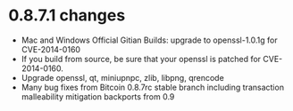 0.8.7.1 changes
===============
- Mac and Windows Official Gitian Builds: upgrade to openssl-1.0.1g for CVE-2014-0160
- If you build from source, be sure that your openssl is patched for CVE-2014-0160.
- Upgrade openssl, qt, miniupnpc, zlib, libpng, qrencode
- Many bug fixes from Bitcoin 0.8.7rc stable branch
    including transaction malleability mitigation backports from 0.9
